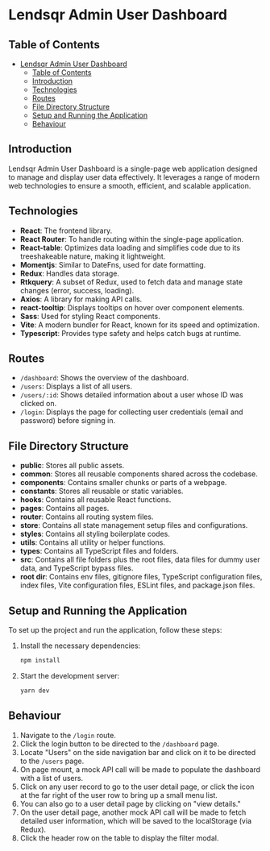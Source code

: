 # Lendsqr Admin User Dashboard

## Table of Contents
- [Lendsqr Admin User Dashboard](#lendsqr-admin-user-dashboard)
  - [Table of Contents](#table-of-contents)
  - [Introduction](#introduction)
  - [Technologies](#technologies)
  - [Routes](#routes)
  - [File Directory Structure](#file-directory-structure)
  - [Setup and Running the Application](#setup-and-running-the-application)
  - [Behaviour](#behaviour)

## Introduction
Lendsqr Admin User Dashboard is a single-page web application designed to manage and display user data effectively. It leverages a range of modern web technologies to ensure a smooth, efficient, and scalable application.

## Technologies
- **React**: The frontend library.
- **React Router**: To handle routing within the single-page application.
- **React-table**: Optimizes data loading and simplifies code due to its treeshakeable nature, making it lightweight.
- **Momentjs**: Similar to DateFns, used for date formatting.
- **Redux**: Handles data storage.
- **Rtkquery**: A subset of Redux, used to fetch data and manage state changes (error, success, loading).
- **Axios**: A library for making API calls.
- **react-tooltip**: Displays tooltips on hover over component elements.
- **Sass**: Used for styling React components.
- **Vite**: A modern bundler for React, known for its speed and optimization.
- **Typescript**: Provides type safety and helps catch bugs at runtime.

## Routes
- `/dashboard`: Shows the overview of the dashboard.
- `/users`: Displays a list of all users.
- `/users/:id`: Shows detailed information about a user whose ID was clicked on.
- `/login`: Displays the page for collecting user credentials (email and password) before signing in.

## File Directory Structure
- **public**: Stores all public assets.
- **common**: Stores all reusable components shared across the codebase.
- **components**: Contains smaller chunks or parts of a webpage.
- **constants**: Stores all reusable or static variables.
- **hooks**: Contains all reusable React functions.
- **pages**: Contains all pages.
- **router**: Contains all routing system files.
- **store**: Contains all state management setup files and configurations.
- **styles**: Contains all styling boilerplate codes.
- **utils**: Contains all utility or helper functions.
- **types**: Contains all TypeScript files and folders.
- **src**: Contains all file folders plus the root files, data files for dummy user data, and TypeScript bypass files.
- **root dir**: Contains env files, gitignore files, TypeScript configuration files, index files, Vite configuration files, ESLint files, and package.json files.

## Setup and Running the Application
To set up the project and run the application, follow these steps:
1. Install the necessary dependencies:
    ```bash
    npm install
    ```
2. Start the development server:
    ```bash
    yarn dev
    ```

## Behaviour
1. Navigate to the `/login` route.
2. Click the login button to be directed to the `/dashboard` page.
3. Locate "Users" on the side navigation bar and click on it to be directed to the `/users` page.
4. On page mount, a mock API call will be made to populate the dashboard with a list of users.
5. Click on any user record to go to the user detail page, or click the icon at the far right of the user row to bring up a small menu list.
6. You can also go to a user detail page by clicking on "view details."
7. On the user detail page, another mock API call will be made to fetch detailed user information, which will be saved to the localStorage (via Redux).
8. Click the header row on the table to display the filter modal.
